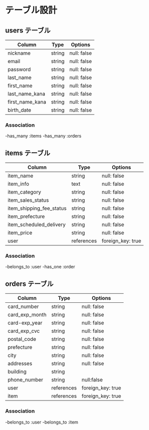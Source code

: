 # テーブル設計

## users テーブル

| Column         |  Type    | Options      |
|----------------|----------|--------------|
| nickname       | string   | null: false  |
| email          | string   | null: false  |
| password       | string   | null: false  |
| last_name      | string   | null: false  |
| first_name     | string   | null: false  |
| last_name_kana | string   | null: false  |
| first_name_kana| string   | null: false  |
| birth_date     | string   | null: false  |

### Association

-has_many :items
-has_many :orders

## items テーブル

| Column                   |  Type     | Options            |
|--------------------------|-----------|--------------------|
| item_name                | string    | null: false        |
| item_info                | text      | null: false        |
| item_category            | string    | null: false        |
| item_sales_status        | string    | null: false        |
| item_shipping_fee_status | string    | null: false        |
| item_prefecture          | string    | null: false        |
| item_scheduled_delivery  | string    | null: false        |
| item_price               | string    | null: false        |
| user                     | references| foreign_key: true  |


### Association

-belongs_to :user
-has_one   :order

## orders テーブル

| Column         |  Type     | Options           |
|----------------|---------- |-------------------|
| card_number    | string    | null: false       |
| card_exp_month | string    | null: false       |
| card-exp_year  | string    | null: false       |
| card_exp_cvc   | string    | null: false       |
| postal_code    | string    | null: false       |
| prefecture     | string    | null: false       |
| city           | string    | null: false       |
| addresses      | string    | null: false       |
| building       | string    |                   |
| phone_number   | string    | null:false        |
| user           | references| foreign_key: true |
| item           | references| foreign_key: true |


### Association

-belongs_to :user
-belongs_to :item